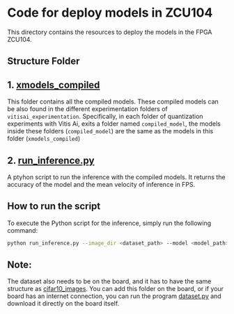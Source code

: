 # Code for deploy models in ZCU104

This directory contains the resources to deploy the models in the FPGA ZCU104.

## Structure Folder

## 1. **[xmodels_compiled](./xmodels_compiled)**
This folder contains all the compiled models. These compiled models can be also found in the different experimentation folders of `vitisai_experimentation`. Specifically, in each folder of quantization experiments with Vitis Ai, exits a folder named `compiled_model`, the models inside these folders (`compiled_model`) are the same as the models in this folder (`xmodels_compiled`)

## 2. **[run_inference.py](./run_inference.py)**
A ptyhon script to run the inference with the compiled models. It returns the accuracy of the model and the mean velocity of inference in FPS.


## How to run the script

To execute the Python script for the inference, simply run the following command:

```bash
python run_inference.py --image_dir <dataset_path> --model <model_path>
```

## Note:

The dataset also needs to be on the board, and it has to have the same structure as [cifar10_images](../cifar10_images/). You can add this folder on the board, or if your board has an internet connection, you can run the program [dataset.py](../dataset.py) and download it directly on the board itself.